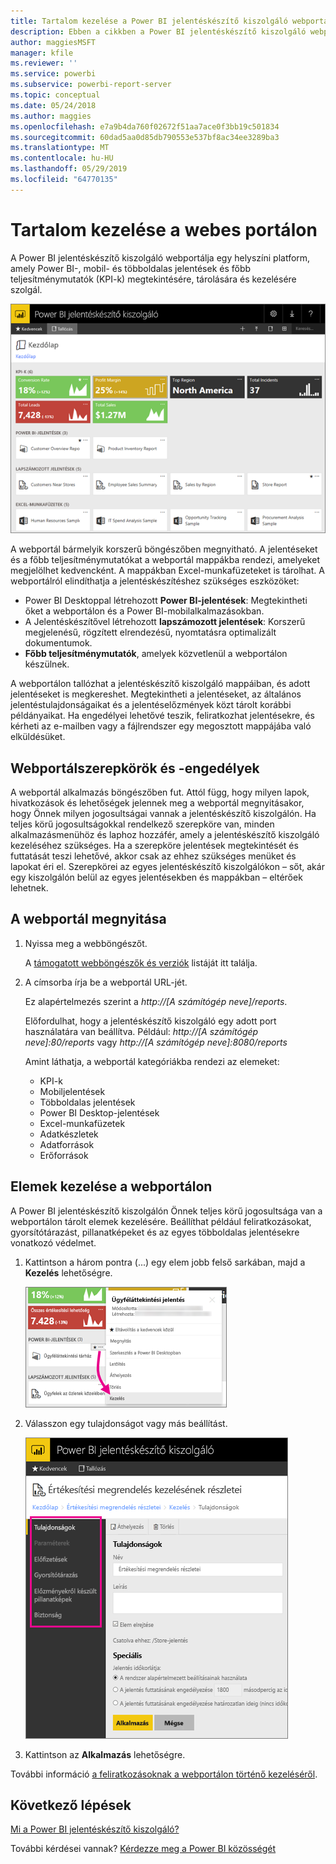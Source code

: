 ```yaml
---
title: Tartalom kezelése a Power BI jelentéskészítő kiszolgáló webportálján
description: Ebben a cikkben a Power BI jelentéskészítő kiszolgáló webportálján végzett tartalomkezelésről olvashat.
author: maggiesMSFT
manager: kfile
ms.reviewer: ''
ms.service: powerbi
ms.subservice: powerbi-report-server
ms.topic: conceptual
ms.date: 05/24/2018
ms.author: maggies
ms.openlocfilehash: e7a9b4da760f02672f51aa7ace0f3bb19c501834
ms.sourcegitcommit: 60dad5aa0d85db790553e537bf8ac34ee3289ba3
ms.translationtype: MT
ms.contentlocale: hu-HU
ms.lasthandoff: 05/29/2019
ms.locfileid: "64770135"
---
```

# <a name="manage-content-in-the-web-portal"></a>Tartalom kezelése a webes portálon 
A Power BI jelentéskészítő kiszolgáló webportálja egy helyszíni platform, amely Power BI-, mobil- és többoldalas jelentések és főbb teljesítménymutatók (KPI-k) megtekintésére, tárolására és kezelésére szolgál.

![A jelentéskészítő kiszolgáló webportálja](media/getting-around/report-server-web-portal.png)

A webportál bármelyik korszerű böngészőben megnyitható. A jelentéseket és a főbb teljesítménymutatókat a webportál mappákba rendezi, amelyeket megjelölhet kedvencként. A mappákban Excel-munkafüzeteket is tárolhat. A webportálról elindíthatja a jelentéskészítéshez szükséges eszközöket:

* Power BI Desktoppal létrehozott **Power BI-jelentések**: Megtekintheti őket a webportálon és a Power BI-mobilalkalmazásokban.
* A Jelentéskészítővel létrehozott **lapszámozott jelentések**: Korszerű megjelenésű, rögzített elrendezésű, nyomtatásra optimalizált dokumentumok.
* **Főbb teljesítménymutatók**, amelyek közvetlenül a webportálon készülnek.

A webportálon tallózhat a jelentéskészítő kiszolgáló mappáiban, és adott jelentéseket is megkereshet. Megtekintheti a jelentéseket, az általános jelentéstulajdonságaikat és a jelentéselőzmények közt tárolt korábbi példányaikat. Ha engedélyei lehetővé teszik, feliratkozhat jelentésekre, és kérheti az e-mailben vagy a fájlrendszer egy megosztott mappájába való elküldésüket.

## <a name="web-portal-roles-and-permissions"></a>Webportálszerepkörök és -engedélyek
A webportál alkalmazás böngészőben fut. Attól függ, hogy milyen lapok, hivatkozások és lehetőségek jelennek meg a webportál megnyitásakor, hogy Önnek milyen jogosultságai vannak a jelentéskészítő kiszolgálón. Ha teljes körű jogosultságokkal rendelkező szerepköre van, minden alkalmazásmenühöz és laphoz hozzáfér, amely a jelentéskészítő kiszolgáló kezeléséhez szükséges. Ha a szerepköre jelentések megtekintését és futtatását teszi lehetővé, akkor csak az ehhez szükséges menüket és lapokat éri el. Szerepkörei az egyes jelentéskészítő kiszolgálókon – sőt, akár egy kiszolgálón belül az egyes jelentésekben és mappákban – eltérőek lehetnek.

## <a name="start-the-web-portal"></a>A webportál megnyitása
1. Nyissa meg a webböngészőt.
   
    A [támogatott webböngészők és verziók](browser-support.md) listáját itt találja.
2. A címsorba írja be a webportál URL-jét.
   
    Ez alapértelmezés szerint a <em>http://[A számítógép neve]/reports</em>.
   
    Előfordulhat, hogy a jelentéskészítő kiszolgáló egy adott port használatára van beállítva. Például: <em>http://[A számítógép neve]:80/reports</em> vagy <em>http://[A számítógép neve]:8080/reports</em>
   
    Amint láthatja, a webportál kategóriákba rendezi az elemeket:
   
   * KPI-k
   * Mobiljelentések
   * Többoldalas jelentések
   * Power BI Desktop-jelentések
   * Excel-munkafüzetek
   * Adatkészletek
   * Adatforrások
   * Erőforrások

## <a name="manage-items-in-the-web-portal"></a>Elemek kezelése a webportálon
A Power BI jelentéskészítő kiszolgálón Önnek teljes körű jogosultsága van a webportálon tárolt elemek kezelésére. Beállíthat például feliratkozásokat, gyorsítótárazást, pillanatképeket és az egyes többoldalas jelentésekre vonatkozó védelmet.

1. Kattintson a három pontra (...) egy elem jobb felső sarkában, majd a **Kezelés** lehetőségre.
   
    ![Kattintás a Kezelés elemre](media/getting-around/report-server-web-portal-manage-ellipsis.png)
2. Válasszon egy tulajdonságot vagy más beállítást.
   
    ![Tulajdonság kiválasztása](media/getting-around/report-server-web-portal-manage-properties.png)
3. Kattintson az **Alkalmazás** lehetőségre.

További információ [a feliratkozásoknak a webportálon történő kezeléséről](https://docs.microsoft.com/sql/reporting-services/working-with-subscriptions-web-portal).

## <a name="next-steps"></a>Következő lépések
[Mi a Power BI jelentéskészítő kiszolgáló?](get-started.md)

További kérdései vannak? [Kérdezze meg a Power BI közösségét](https://community.powerbi.com/)

